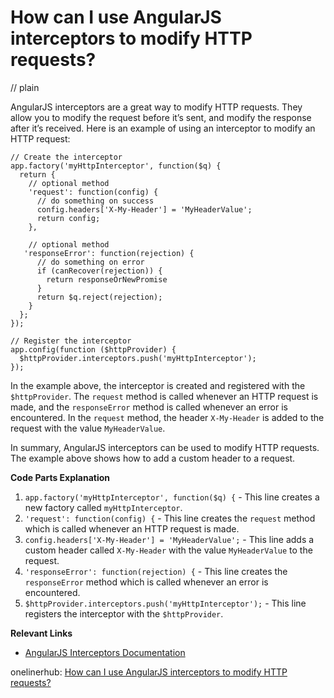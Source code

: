 # How can I use AngularJS interceptors to modify HTTP requests?
// plain

AngularJS interceptors are a great way to modify HTTP requests. They allow you to modify the request before it’s sent, and modify the response after it’s received. Here is an example of using an interceptor to modify an HTTP request:

```
// Create the interceptor
app.factory('myHttpInterceptor', function($q) {
  return {
    // optional method
    'request': function(config) {
      // do something on success
      config.headers['X-My-Header'] = 'MyHeaderValue';
      return config;
    },

    // optional method
   'responseError': function(rejection) {
      // do something on error
      if (canRecover(rejection)) {
        return responseOrNewPromise
      }
      return $q.reject(rejection);
    }
  };
});

// Register the interceptor
app.config(function ($httpProvider) {
  $httpProvider.interceptors.push('myHttpInterceptor');
});
```

In the example above, the interceptor is created and registered with the `$httpProvider`. The `request` method is called whenever an HTTP request is made, and the `responseError` method is called whenever an error is encountered. In the `request` method, the header `X-My-Header` is added to the request with the value `MyHeaderValue`.

In summary, AngularJS interceptors can be used to modify HTTP requests. The example above shows how to add a custom header to a request.

**Code Parts Explanation**

1. `app.factory('myHttpInterceptor', function($q) {` - This line creates a new factory called `myHttpInterceptor`.
2. `'request': function(config) {` - This line creates the `request` method which is called whenever an HTTP request is made.
3. `config.headers['X-My-Header'] = 'MyHeaderValue';` - This line adds a custom header called `X-My-Header` with the value `MyHeaderValue` to the request.
4. `'responseError': function(rejection) {` - This line creates the `responseError` method which is called whenever an error is encountered.
5. `$httpProvider.interceptors.push('myHttpInterceptor');` - This line registers the interceptor with the `$httpProvider`.

**Relevant Links**

- [AngularJS Interceptors Documentation](https://docs.angularjs.org/api/ng/service/$http#interceptors)

onelinerhub: [How can I use AngularJS interceptors to modify HTTP requests?](https://onelinerhub.com/angularjs/how-can-i-use-angularjs-interceptors-to-modify-http-requests)